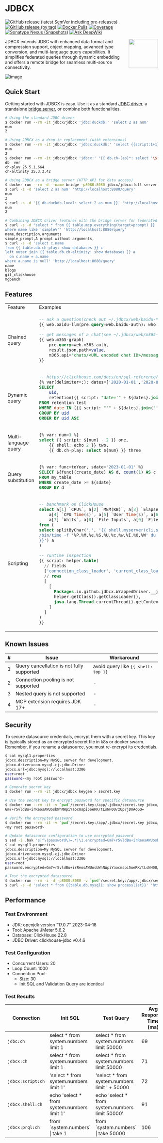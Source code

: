 # JDBCX

[![GitHub release (latest SemVer including pre-releases)](https://img.shields.io/github/v/release/jdbcx/jdbcx?style=plastic&include_prereleases&label=Latest%20Release)](https://github.com/jdbcx/jdbcx/releases/) [![GitHub release (by tag)](https://img.shields.io/github/downloads/jdbcx/jdbcx/latest/total?style=plastic)](https://github.com/jdbcx/jdbcx/releases/) [![Docker Pulls](https://img.shields.io/docker/pulls/jdbcx/jdbcx?style=plastic)](https://hub.docker.com/r/jdbcx/jdbcx) [![Coverage](https://sonarcloud.io/api/project_badges/measure?project=jdbcx_jdbcx&metric=coverage)](https://sonarcloud.io/summary/new_code?id=jdbcx_jdbcx) [![Sonatype Nexus (Snapshots)](https://img.shields.io/badge/Nightly%20Build-v0.8.0--SNAPSHOT-blue?link=https%3A%2F%2Fcentral.sonatype.com%2Fservice%2Frest%2Frepository%2Fbrowse%2Fmaven-snapshots%2Fio%2Fgithub%2Fjdbcx%2F)](https://central.sonatype.com/service/rest/repository/browse/maven-snapshots/io/github/jdbcx/) [![Ask DeepWiki](https://deepwiki.com/badge.svg)](https://deepwiki.com/jdbcx/jdbcx)

<img align="right" width="96" height="96" src="https://avatars.githubusercontent.com/u/137983508">

JDBCX extends JDBC with enhanced data format and compression support, object mapping, advanced type conversion, and multi-language query capabilities. It simplifies federated queries through dynamic embedding and offers a remote bridge for seamless multi-source connectivity.

![image](https://github.com/user-attachments/assets/db3d3e7a-1fa3-4f71-adc6-0af9f0df2b6c)

## Quick Start

Getting started with JDBCX is easy. Use it as a standard [JDBC driver](/driver), a standalone [bridge server](/server), or combine both functionalities.

```bash
# Using the standard JDBC driver
$ docker run --rm -it jdbcx/jdbcx 'jdbc:duckdb:' 'select 2 as num'
num
2

# Using JDBCX as a drop-in replacement (with extensions)
$ docker run --rm -it jdbcx/jdbcx 'jdbcx:duckdb:' 'select {{script:1+1}} as num'
num
2
$ docker run --rm -it jdbcx/jdbcx 'jdbcx:' "{{ db.ch-[ap]*: select '\${_.id}' db, version() ver }}"
db	ver
ch-play	25.5.1.664
ch-altinity	25.3.3.42

# Using JDBCX as a bridge server (HTTP API for data access)
$ docker run --rm -d --name bridge -p8080:8080 jdbcx/jdbcx:full server
$ curl -s -d 'select 2 as num' 'http://localhost:8080/query'
num
2
$ curl -s -d '{{ db.duckdb-local: select 2 as num }}' 'http://localhost:8080/query'
num
2

# Combining JDBCX driver features with the bridge server for federated querying
$ curl -s -d "select * from {{ table.mcp.everything(target=prompt) }}
where name like 'simple%'" 'http://localhost:8080/query'
name,description,arguments
simple_prompt,A prompt without arguments,
$ curl -s -d 'select c.name
from {{ table.db.ch-play: show databases }} c
left outer join {{ table.db.ch-altinity: show databases }} a
  on c.name = a.name
where a.name is null' 'http://localhost:8080/query'
name
blogs
git_clickhouse
mgbench
```

## Features

<table>
<tr>
<td> Feature </td> <td> Examples </td>
</tr>
<tr>
<td> Chained query </td>
<td>

```sql
-- ask a question(check out ~/.jdbcx/web/baidu-*.properties for details)
{{ web.baidu-llm(pre.query=web.baidu-auth): who are you? }}

-- get messages of a chat(see ~/.jdbcx/web/m365-*.properties for details)
{{ web.m365-graph(
	pre.query=web.m365-auth,
	result.json.path=value,
	m365.api="chats/<URL encoded chat ID>/messages?$top=50")
}}
```

</td>
</tr>
<tr>
<td> Dynamic query </td>
<td>

```sql
-- https://clickhouse.com/docs/en/sql-reference/aggregate-functions/parametric-functions#retention
{% var(delimiter=;): dates=['2020-01-01','2020-01-02','2020-01-03'] %}
SELECT
    uid,
    retention({{ script: "date='" + ${dates}.join("',date='") + "'" }}) AS r
FROM retention_test
WHERE date IN ({{ script: "'" + ${dates}.join("','") + "'" }})
GROUP BY uid
ORDER BY uid ASC
```

</td>
</tr>
<tr>
<td> Multi-language query </td>
<td>

```sql
{% var: num=3 %}
select {{ script: ${num} - 2 }} one,
    {{ shell: echo 2 }} two,
    {{ db.ch-play: select ${num} }} three
```

</td>
</tr>
<tr>
<td> Query substitution </td>
<td>

```sql
{% var: func=toYear, sdate='2023-01-01' %}
SELECT ${func}(create_date) AS d, count(1) AS c
FROM my_table
WHERE create_date >= ${sdate}
GROUP BY d
```

</td>
</tr>
<tr>
<td> Scripting </td>
<td>

```sql
-- benchmark on ClickHouse
select a[1] `CPU%`, a[2] `MEM(KB)`, a[3] `Elapsed Time(s)`,
	a[4] `CPU Time(s)`, a[5] `User Time(s)`, a[6] `Switches`,
	a[7] `Waits`, a[8] `File Inputs`, a[9] `File Outputs`, a[10] `Swaps`
from (
select splitByChar(',', '{{ shell.myserver(cli.stderr.redirect=true):
/bin/time -f '%P,%M,%e,%S,%U,%c,%w,%I,%O,%W' du -sh . > /dev/null
}}') a
)

-- runtime inspection
{{ script: helper.table(
  // fields
  ['connection_class_loader', 'current_class_loader', 'context_class_loader'],
  // rows
  [
    [
      Packages.io.github.jdbcx.WrappedDriver.__javaObject__.getClassLoader(),
      helper.getClass().getClassLoader(),
      java.lang.Thread.currentThread().getContextClassLoader()
    ]
  ]
)
}}
```

</td>
</tr>
</table>

## Known Issues

| #   | Issue                                     | Workaround                          |
| --- | ----------------------------------------- | ----------------------------------- |
| 1   | Query cancellation is not fully supported | avoid query like `{{ shell: top }}` |
| 2   | Connection pooling is not supported       | -                                   |
| 3   | Nested query is not supported             | -                                   |
| 4   | MCP extension requires JDK 17+            | -                                   |

## Security

To secure datasource credentials, encrypt them with a secret key. This key is typically stored as an encrypted secret file in k8s or docker swarm. Remember, if you rename a datasource, you must re-encrypt its credentials.

```bash
$ cat mysql1.properties
jdbcx.description=My MySQL server for development.
jdbcx.driver=com.mysql.cj.jdbc.Driver
jdbcx.url=jdbc:mysql://localhost:3306
user=root
password=<my root password>

# Generate secret key
$ docker run --rm -it jdbcx/jdbcx keygen > secret.key

# Use the secret key to encrypt password for specific datasource
$ docker run --rm -it -v `pwd`/secret.key:/app/.jdbcx/secret.key jdbcx/jdbcx encrypt '<my root password>' 'mysql1'
Gm7+r5vldBu+irReosAWUosbWhNWpiYaocmspi5oeRK/tLsNH0U/zUp7jDmAqGQ=

# Verify the encrypted password
$ docker run --rm -it -v `pwd`/secret.key:/app/.jdbcx/secret.key jdbcx/jdbcx decrypt 'Gm7+r5vldBu+irReosAWUosbWhNWpiYaocmspi5oeRK/tLsNH0U/zUp7jDmAqGQ=' 'mysql1'
<my root password>

# Update datasource configuration to use encrypted password
$ sed -i .bak 's|^\(password\)=.*|\1.encrypted=Gm7+r5vldBu+irReosAWUosbWhNWpiYaocmspi5oeRK/tLsNH0U/zUp7jDmAqGQ=|' mysql1.properties
$ cat mysql1.properties
jdbcx.description=My MySQL server for development.
jdbcx.driver=com.mysql.cj.jdbc.Driver
jdbcx.url=jdbc:mysql://localhost:3306
user=root
password.encrypted=Gm7+r5vldBu+irReosAWUosbWhNWpiYaocmspi5oeRK/tLsNH0U/zUp7jDmAqGQ=

# Test the encrypted datasource
$ docker run --rm -i -d -p8080:8080 -v `pwd`/secret.key:/app/.jdbcx/secret.key jdbcx/jdbcx -v `pwd`/mysql1.properties:/app/.jdbcx/db/mysql1.properties server
$ curl -s -d 'select * from {{table.db.mysql1: show processlist}}' 'http://localhost:8080/query'
```

## Performance

### Test Environment

- JDK: openjdk version "17.0.7" 2023-04-18
- Tool: Apache JMeter 5.6.2
- Database: ClickHouse 22.8
- JDBC Driver: clickhouse-jdbc v0.4.6

### Test Configuration

- Concurrent Users: 20
- Loop Count: 1000
- Connection Pool:
  - Size: 30
  - Init SQL and Validation Query are identical

### Test Results

| Connection        | Init SQL                                     | Test Query                                       | Avg Response Time (ms) | Max Response Time (ms) | Throughput (qps) |
| ----------------- | -------------------------------------------- | ------------------------------------------------ | ---------------------- | ---------------------- | ---------------- |
| `jdbc:ch`         | select \* from system.numbers limit 1        | select \* from system.numbers limit 50000        | 69                     | 815                    | 279.87           |
| `jdbcx:ch`        | select \* from system.numbers limit 1        | select \* from system.numbers limit 50000        | 71                     | 891                    | 272.99           |
| `jdbcx:script:ch` | 'select \* from system.numbers limit 1'      | 'select \* from system.numbers limit ' + 50000   | 72                     | 1251                   | 270.65           |
| `jdbcx:shell:ch`  | echo 'select \* from system.numbers limit 1' | echo 'select \* from system.numbers limit 50000' | 91                     | 650                    | 214.45           |
| `jdbcx:prql:ch`   | from \`system.numbers\` \| take 1            | from \`system.numbers\` \| take 50000            | 106                    | 1103                   | 184.27           |
